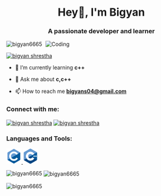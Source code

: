 <h1 align="center">Hey👋, I'm Bigyan</h1>
<h3 align="center">A passionate developer and learner</h3>
<img align="right" alt="Coding" width="400" src="https://camo.githubusercontent.com/89bdbc06ccef55ae214bf3616fa16b2af801c30e2afb3846aeeee36d9c0b1d18/68747470733a2f2f692e70696e696d672e636f6d2f6f726967696e616c732f34322f33362f64302f34323336643030623664663331633563316461623335363666613631666633632e676966">

<p align="left"> <img src="https://komarev.com/ghpvc/?username=bigyan6665&label=Profile%20views&color=0e75b6&style=flat" alt="bigyan6665" /> </p>

<p align="left"> <a href="https://twitter.com/bigyan shrestha" target="blank"><img src="https://img.shields.io/twitter/follow/bigyan shrestha?logo=twitter&style=for-the-badge" alt="bigyan shrestha" /></a> </p>

- 🌱 I’m currently learning **c++**

- 💬 Ask me about **c,c++**

- 📫 How to reach me **bigyans04@gmail.com**

<h3 align="left">Connect with me:</h3>
<p align="left">
<a href="https://twitter.com/bigyan shrestha" target="blank"><img align="center" src="https://raw.githubusercontent.com/rahuldkjain/github-profile-readme-generator/master/src/images/icons/Social/twitter.svg" alt="bigyan shrestha" height="30" width="40" /></a>
<a href="https://fb.com/bigyan shrestha" target="blank"><img align="center" src="https://raw.githubusercontent.com/rahuldkjain/github-profile-readme-generator/master/src/images/icons/Social/facebook.svg" alt="bigyan shrestha" height="30" width="40" /></a>
</p>

<h3 align="left">Languages and Tools:</h3>
<p align="left"> <a href="https://www.cprogramming.com/" target="_blank" rel="noreferrer"> <img src="https://raw.githubusercontent.com/devicons/devicon/master/icons/c/c-original.svg" alt="c" width="40" height="40"/> </a> <a href="https://www.w3schools.com/cpp/" target="_blank" rel="noreferrer"> <img src="https://raw.githubusercontent.com/devicons/devicon/master/icons/cplusplus/cplusplus-original.svg" alt="cplusplus" width="40" height="40"/> </a> </p>

<p><img align="left" src="https://github-readme-stats.vercel.app/api/top-langs?username=bigyan6665&show_icons=true&locale=en&layout=compact" alt="bigyan6665" /></p>

<p>&nbsp;<img align="center" src="https://github-readme-stats.vercel.app/api?username=bigyan6665&show_icons=true&locale=en" alt="bigyan6665" /></p>

<p><img align="center" src="https://github-readme-streak-stats.herokuapp.com/?user=bigyan6665&" alt="bigyan6665" /></p>

